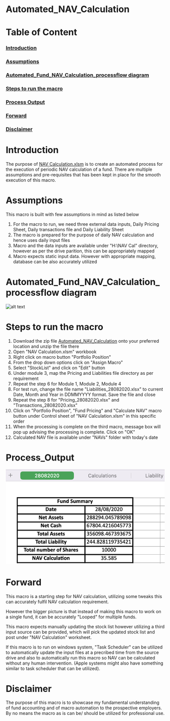 # Automated_NAV_Calculation 

# Table of Content
### [Introduction](#introduction-1)
### [Assumptions](#assumptions-1)
### [Automated_Fund_NAV_Calculation_processflow diagram](#automated_fund_nav_calculation_processflow-diagram-1)
### [Steps to run the macro](#steps-to-run-the-macro-1)
### [Process Output](#Process_Output)
### [Forward](#forward-1)
### [Disclaimer](#Disclaimer-1)

# Introduction
The purpose of [NAV Calculation.xlsm](https://github.com/HAN1T/Automated_NAV_Calculation/blob/main/NAV%20Calculation.xlsm) is to create an automated process for the execution of periodic NAV calculation of a fund. There are multiple assumptions and pre-requisites that has been kept in place for the smooth execution of this macro.

# Assumptions
This macro is built with few assumptions in mind as listed below

1. For the macro to run, we need three external data inputs, Daily Pricing Sheet, Daily transactions file and Daily Liability Sheet
2. The macro is prepared for the purpose of daily NAV calculation and hence uses daily input files
3. Macro and the data inputs are available under "H:\NAV Cal" directory, however as per the drive parition, this can be appropriately mapped
4. Macro expects static input data. However with appropriate mapping, database can be also accurately utilized

# Automated_Fund_NAV_Calculation_processflow diagram
![alt text](https://github.com/HAN1T/Automated_NAV_Calculation/blob/main/Calculation%20Files/Automated%20NAV%20Calculation%20process.png)

# Steps to run the macro

1. Download the zip file [Automated_NAV_Calculation](https://github.com/HAN1T/Automated_NAV_Calculation/archive/refs/heads/main.zip) onto your preferred location and unzip the file there
2. Open "NAV Calculation.xlsm" workbook
3. Right click on macro button "Portfolio Position"
4. From the drop down options click on "Assign Macro"
5. Select "StockList" and click on "Edit" button
6. Under module 3, map the Pricing and Liabilities file directory as per requirement
7. Repeat the step 6 for Module 1, Module 2, Module 4
8. For test run, change the file name "Liabilities_28082020.xlsx" to current Date, Month and Year in DDMMYYYY format. Save the file and close
9. Repeat the step 8 for "Pricing_28082020.xlsx" and "Transactions_28082020.xlsx"
10. Click on "Portfolio Position", "Fund Pricing" and "Calculate NAV" macro button under Control sheet of "NAV Calculation.xlsm" in this specific order
11. When the processing is complete on the third macro, message box will pop up advising the processing is complete. Click on "OK"
12. Calculated NAV file is available under "NAVs" folder with today's date

# Process_Output
![alt text](https://github.com/HAN1T/VBA/blob/main/Automated_NAV_Calculation/NAV%20Calculation.png)

# Forward

This macro is a starting step for NAV calculation, utilizing some tweaks this can accurately fulfil NAV calculation requirement.

However the bigger picture is that instead of making this macro to work on a single fund, it can be accurately "Looped" for multiple funds.

This macro expects manually updating the stock list however utilizing a third input source can be provided, which will pick the updated stock list and post under "NAV Calculation" worksheet.

If this macro is to run on windows system, "Task Scheduler" can be utilized to automatically update the input files at a precribed time from the source drive and also to automatically run this macro so NAV can be calculated without any human intervention. (Apple systems might also have something similar to task scheduler that can be utilized).

# Disclaimer

The purpose of this macro is to showcase my fundamental understanding of fund accounting and of macro automation to the prospective employers. By no means the macro as is can be/ should be utilized for professional use.
